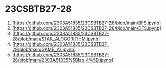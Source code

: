 # 23CSBTB27-28
1. [https://github.com/2303A51835/23CSBTB27-28/blob/main/BFS.ipynb]
2. [https://github.com/2303A51835/23CSBTB27-28/blob/main/DFS.ipynb]
3. [https://github.com/2303A51835/23CSBTB27-28/blob/main/STAR_ALOGORITIHM.ipynb]
4. [https://github.com/2303A51835/23CSBTB27-28/blob/main/GAME_A1.ipynb]
5. [https://github.com/2303A51835/23CSBTB27-28/blob/main/2303A51835%5Blab_4%5D.ipynb]

